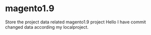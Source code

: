 # magento1.9
Store the project data related magento1.9 project
Hello
  I have commit changed data  according my localproject.
